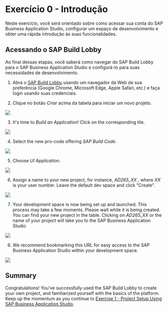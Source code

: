 # Exercício 0 - Introdução

Neste exercício, você será orientado sobre como acessar sua conta do SAP Business Application Studio, configurar um espaço de desenvolvimento e obter uma rápida introdução às suas funcionalidades.

## Acessando o SAP Build Lobby

Ao final dessas etapas, você saberá como navegar do SAP Build Lobby para o SAP Business Application Studio e configurá-lo para suas necessidades de desenvolvimento.

1. Abra o [SAP Build Lobby](https://lcapteched.eu10.build.cloud.sap/lobby) usando um navegador da Web de sua preferência (Google Chrome, Microsoft Edge, Apple Safari, etc.) e faça login usando suas credenciais.

2. Clique no botão *Criar* acima da tabela para iniciar um novo projeto.

![](images/AD265_01_0000.png)

3. It's time to *Build an Application*! Click on the corresponding tile.

![](images/AD265_01_0010.png)

4. Select the new pro-code offering *SAP Build Code*.

![](images/AD265_01_0020.png)

5. Choose *UI Application*.

![](images/AD265_01_0030.png)

6. Assign a name to your new project, for instance, *AD265_XX* , where *XX* is your user number. Leave the default dev space and click "Create".

![](images/AD265_01_0040.png)

7. Your development space is now being set up and launched. This process may take a few moments. Please wait while it is being created. You can find your new project in the table. Clicking on *AD265_XX* or the name of your project will take you to the SAP Business Application Studio

![](images/AD265_01_0050.png)


6. We recommend bookmarking this URL for easy access to the SAP Business Application Studio within your development space.

![](images/00_01_0040.png)


## Summary

Congratulations! You've successfully used the SAP Build Lobby to create your own project, and familiarized yourself with the basics of the platform. Keep up the momentum as you continue to [Exercise 1 - Project Setup Using SAP Business Application Studio](../ex1/README.md).
